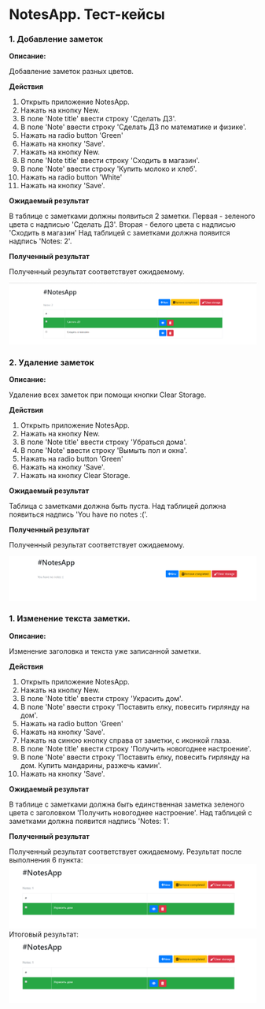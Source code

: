 # NotesApp. Тест-кейсы

### 1. Добавление заметок

**Описание:**

Добавление заметок разных цветов.

**Действия**

1. Открыть приложение NotesApp.
2. Нажать на кнопку New.
3. В поле 'Note title' ввести строку 'Сделать ДЗ'.
4. В поле 'Note' ввести строку 'Сделать ДЗ по математике и физике'.
5. Нажать на radio button 'Green'
6. Нажать на кнопку 'Save'.
7. Нажать на кнопку New.
8. В поле 'Note title' ввести строку 'Сходить в магазин'.
9. В поле 'Note' ввести строку 'Купить молоко и хлеб'.
10. Нажать на radio button 'White'
11. Нажать на кнопку 'Save'.
  
**Ожидаемый результат**

В таблице с заметками должны появиться 2 заметки. Первая - зеленого цвета с надписью 'Сделать ДЗ'. 
Вторая - белого цвета с надписью 'Сходить в магазин'
Над таблицей с заметками должна появится надпись 'Notes: 2'.


**Полученный результат**

Полученный результат соответствует ожидаемому.

![test_case_one](./img/test_case_one.png)


### 2. Удаление заметок

**Описание:**

Удаление всех заметок при помощи кнопки Clear Storage.

**Действия**

1. Открыть приложение NotesApp.
2. Нажать на кнопку New.
3. В поле 'Note title' ввести строку 'Убраться дома'.
4. В поле 'Note' ввести строку 'Вымыть пол и окна'.
5. Нажать на radio button 'Green'
6. Нажать на кнопку 'Save'.
7. Нажать на кнопку Clear Storage.

**Ожидаемый результат**

Таблица с заметками должна быть пуста. Над таблицей должна появиться надпись 'You have no notes :('.

**Полученный результат**

Полученный результат соответствует ожидаемому.

![test_case_two](./img/notes_case_two.png)


### 1. Изменение текста заметки.

**Описание:**

Изменение заголовка и текста уже записанной заметки.

**Действия**

1. Открыть приложение NotesApp.
2. Нажать на кнопку New.
3. В поле 'Note title' ввести строку 'Украсить дом'.
4. В поле 'Note' ввести строку 'Поставить елку, повесить гирлянду на дом'.
5. Нажать на radio button 'Green'
6. Нажать на кнопку 'Save'.
7. Нажать на синюю кнопку справа от заметки, с иконкой глаза.
8. В поле 'Note title' ввести строку 'Получить новогоднее настроение'.
9. В поле 'Note' ввести строку 'Поставить елку, повесить гирлянду на дом. Купить мандарины, разжечь камин'.
10. Нажать на кнопку 'Save'.

**Ожидаемый результат**

В таблице с заметками должна быть единственная заметка зеленого цвета с заголовком 'Получить новогоднее настроение'.
Над таблицей с заметками должна появится надпись 'Notes: 1'.

**Полученный результат**

Полученный результат соответствует ожидаемому.
Результат после выполнения 6 пункта:
![test_case_three1](./img/notes_case_three1.png)
Итоговый результат:
![test_case_three2](./img/notes_case_three1.png)
